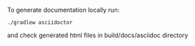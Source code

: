 To generate documentation locally run:
````
./gradlew asciidoctor
````
and check generated html files in build/docs/asciidoc directory